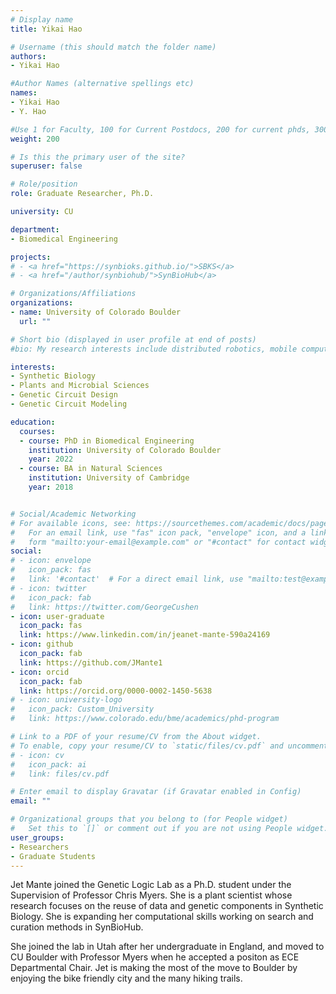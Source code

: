 ```yaml
---
# Display name
title: Yikai Hao

# Username (this should match the folder name)
authors:
- Yikai Hao

#Author Names (alternative spellings etc)
names:
- Yikai Hao
- Y. Hao

#Use 1 for Faculty, 100 for Current Postdocs, 200 for current phds, 300 for current masters, 400 for current undergrads, 800 for alum postdocs, 810 for alum phds, 820 for alum masters, and 830 for alum undergrads
weight: 200

# Is this the primary user of the site?
superuser: false

# Role/position
role: Graduate Researcher, Ph.D.

university: CU

department:
- Biomedical Engineering

projects:
# - <a href="https://synbioks.github.io/">SBKS</a>
# - <a href="/author/synbiohub/">SynBioHub</a>

# Organizations/Affiliations
organizations:
- name: University of Colorado Boulder
  url: ""

# Short bio (displayed in user profile at end of posts)
#bio: My research interests include distributed robotics, mobile computing and programmable matter.

interests:
- Synthetic Biology
- Plants and Microbial Sciences
- Genetic Circuit Design
- Genetic Circuit Modeling

education:
  courses:
  - course: PhD in Biomedical Engineering
    institution: University of Colorado Boulder
    year: 2022
  - course: BA in Natural Sciences
    institution: University of Cambridge
    year: 2018


# Social/Academic Networking
# For available icons, see: https://sourcethemes.com/academic/docs/page-builder/#icons
#   For an email link, use "fas" icon pack, "envelope" icon, and a link in the
#   form "mailto:your-email@example.com" or "#contact" for contact widget.
social:
# - icon: envelope
#   icon_pack: fas
#   link: '#contact'  # For a direct email link, use "mailto:test@example.org".
# - icon: twitter
#   icon_pack: fab
#   link: https://twitter.com/GeorgeCushen
- icon: user-graduate
  icon_pack: fas
  link: https://www.linkedin.com/in/jeanet-mante-590a24169
- icon: github
  icon_pack: fab
  link: https://github.com/JMante1
- icon: orcid
  icon_pack: fab
  link: https://orcid.org/0000-0002-1450-5638
# - icon: university-logo
#   icon_pack: Custom_University
#   link: https://www.colorado.edu/bme/academics/phd-program

# Link to a PDF of your resume/CV from the About widget.
# To enable, copy your resume/CV to `static/files/cv.pdf` and uncomment the lines below.
# - icon: cv
#   icon_pack: ai
#   link: files/cv.pdf

# Enter email to display Gravatar (if Gravatar enabled in Config)
email: ""

# Organizational groups that you belong to (for People widget)
#   Set this to `[]` or comment out if you are not using People widget.
user_groups:
- Researchers
- Graduate Students
---
```


Jet Mante joined the Genetic Logic Lab as a Ph.D. student under the Supervision of Professor Chris Myers. She is a plant scientist whose research focuses on the reuse of data and genetic components in Synthetic Biology. She is expanding her computational skills working on search and curation methods in SynBioHub.

She joined the lab in Utah after her undergraduate in England, and moved to CU Boulder with Professor Myers when he accepted a positon as ECE Departmental Chair. Jet is making the most of the move to Boulder by enjoying the bike friendly city and the many hiking trails.
